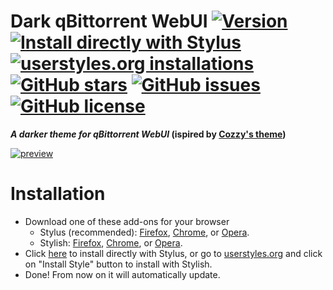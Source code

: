 # Dark qBittorrent WebUI [![Version][version]][1] [![Install directly with Stylus][stylus]][2] [![userstyles.org installations][userstyles]][3] [![GitHub stars][stars]][4] [![GitHub issues][issues]][5] [![GitHub license][license]][6]
**_A darker theme for qBittorrent WebUI_ (ispired by [Cozzy's theme])**

[![preview][preview]][1]
# Installation
* Download one of these add-ons for your browser
  * Stylus (recommended): [Firefox][7], [Chrome][8],  or [Opera][9].
  * Stylish: [Firefox][10], [Chrome][11],  or [Opera][12].
* Click [here][2] to install directly with Stylus, or go to [userstyles.org][3] and click on "Install Style" button to install with Stylish.
* Done! From now on it will automatically update.

[version]: https://img.shields.io/badge/version-1.0.0-ED1C24.svg?longCache=true&style=flat-square
[1]: #
[stylus]: https://img.shields.io/badge/install%20directly%20with-Stylus-00adad.svg?longCache=true&style=flat-square "Click here!"
[2]: https://raw.githubusercontent.com/iFelix18/Dark-qBittorrent-WebUI/master/dark-qbittorrent-webui.user.css
[userstyles]: https://img.shields.io/badge/dynamic/json.svg?label=userstyles.org%20installations&url=https%3A%2F%2Fwidget.userstyles.org%2Fstyles%2F160858%2Fdark-qbittorrent-webui.json&query=total_installs&colorB=e51ced&longCache=true&style=flat-square
[3]: https://userstyles.org/styles/160858/dark-qbittorrent-webui
[stars]: https://img.shields.io/github/stars/iFelix18/Dark-qBittorrent-WebUI.svg?longCache=true&style=flat-square
[4]: https://github.com/iFelix18/Dark-qBittorrent-WebUI/stargazers
[issues]: https://img.shields.io/github/issues/iFelix18/Dark-qBittorrent-WebUI.svg?longCache=true&style=flat-square
[5]: https://github.com/iFelix18/Dark-qBittorrent-WebUI/issues
[license]: https://img.shields.io/github/license/iFelix18/Dark-qBittorrent-WebUI.svg?longCache=true&style=flat-square
[6]: https://creativecommons.org/licenses/by-sa/4.0/
[Cozzy's theme]: https://userstyles.org/styles/152766/
[preview]: https://i.imgur.com/M3TAp0l.png
[7]: https://addons.mozilla.org/firefox/addon/styl-us/
[8]: https://chrome.google.com/webstore/detail/clngdbkpkpeebahjckkjfobafhncgmne
[9]: https://addons.opera.com/extensions/details/stylus/
[10]: https://addons.mozilla.org/firefox/addon/stylish/
[11]: https://chrome.google.com/webstore/detail/stylish-custom-themes-for/fjnbnpbmkenffdnngjfgmeleoegfcffe
[12]: https://addons.opera.com/extensions/details/stylish/

